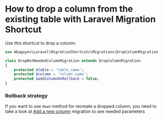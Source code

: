 # How to drop a column from the existing table with Laravel Migration Shortcut

Use this shortcut to drop a column: 

```php
use Abagayev\Laravel\MigrationShortcuts\Migrations\DropColumnMigration;

class DropNotNeededColumnMigration extends DropColumnMigration
{
    protected $table = 'table_name';
    protected $column = 'column_name';
    protected $addColumnOnRollback = false;
}
```

### Rollback strategy

If you want to use `down` method for recreate a dropped column, you need to take a look at
[Add a new column](./AddColumnMigration.md) migration to see needed parameters
